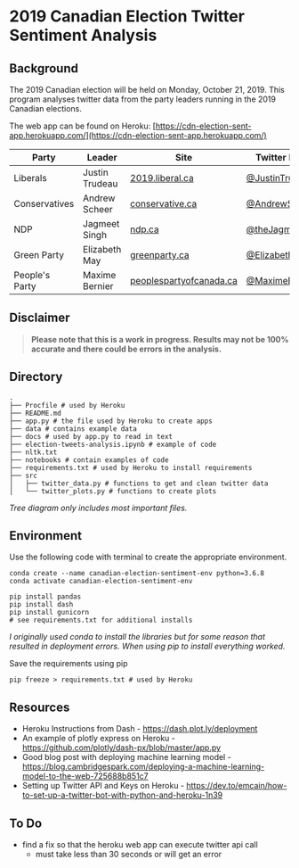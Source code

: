# 2019 Canadian Election Twitter Sentiment Analysis

## Background

The 2019 Canadian election will be held on Monday, October 21, 2019. This program analyses twitter data from the party leaders running in the 2019 Canadian elections.

The web app can be found on Heroku: [https://cdn-election-sent-app.herokuapp.com/](https://cdn-election-sent-app.herokuapp.com/)


| Party          | Leader         | Site                                                            | Twitter Handle                                          |
|----------------|----------------|-----------------------------------------------------------------|---------------------------------------------------------|
| Liberals       | Justin Trudeau | [2019.liberal.ca](https://2019.liberal.ca/)                     | [@JustinTrudeau](https://twitter.com/JustinTrudeau)     |
| Conservatives  | Andrew Scheer  | [conservative.ca](https://www.conservative.ca/)                 | [@AndrewScheer](https://twitter.com/AndrewScheer)       |
| NDP            | Jagmeet Singh  | [ndp.ca](https://www.ndp.ca/)                                   | [@theJagmeetSingh](https://twitter.com/theJagmeetSingh) |
| Green Party    | Elizabeth May  | [greenparty.ca](https://www.greenparty.ca/en)                   | [@ElizabethMay](https://twitter.com/ElizabethMay)       |
| People's Party | Maxime Bernier | [peoplespartyofcanada.ca](https://www.peoplespartyofcanada.ca/) | [@MaximeBernier](https://twitter.com/MaximeBernier)     |


## Disclaimer

> **Please note that this is a work in progress. Results may not be 100% accurate and there could be errors in the analysis.**

## Directory

```
.
├── Procfile # used by Heroku
├── README.md
├── app.py # the file used by Heroku to create apps
├── data # contains example data
├── docs # used by app.py to read in text
├── election-tweets-analysis.ipynb # example of code
├── nltk.txt
├── notebooks # contain examples of code
├── requirements.txt # used by Heroku to install requirements
├── src
│   ├── twitter_data.py # functions to get and clean twitter data
│   └── twitter_plots.py # functions to create plots
```
*Tree diagram only includes most important files.*

## Environment

Use the following code with terminal to create the appropriate environment.

```
conda create --name canadian-election-sentiment-env python=3.6.8
conda activate canadian-election-sentiment-env

pip install pandas
pip install dash
pip install gunicorn
# see requirements.txt for additional installs
```

*I originally used conda to install the libraries but for some reason that resulted in deployment errors. When using pip to install everything worked.*

Save the requirements using pip

```
pip freeze > requirements.txt # used by Heroku
```

## Resources

- Heroku Instructions from Dash - https://dash.plot.ly/deployment
- An example of plotly express on Heroku - https://github.com/plotly/dash-px/blob/master/app.py
- Good blog post with deploying machine learning model - https://blog.cambridgespark.com/deploying-a-machine-learning-model-to-the-web-725688b851c7
- Setting up Twitter API and Keys on Heroku - https://dev.to/emcain/how-to-set-up-a-twitter-bot-with-python-and-heroku-1n39


## To Do

- find a fix so that the heroku web app can execute twitter api call
    - must take less than 30 seconds or will get an error
